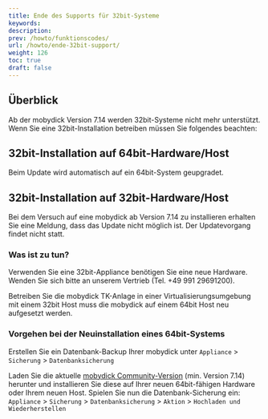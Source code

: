 ```yaml
---
title: Ende des Supports für 32bit-Systeme
keywords:
description:
prev: /howto/funktionscodes/
url: /howto/ende-32bit-support/
weight: 126
toc: true
draft: false
---
```


## Überblick

Ab der mobydick Version 7.14 werden 32bit-Systeme nicht mehr unterstützt. Wenn Sie eine 32bit-Installation betreiben müssen Sie folgendes beachten:

## 32bit-Installation auf 64bit-Hardware/Host

Beim Update wird automatisch auf ein 64bit-System geupgradet.

## 32bit-Installation auf 32bit-Hardware/Host

Bei dem Versuch auf eine mobydick ab Version 7.14 zu installieren erhalten Sie eine Meldung, dass das Update nicht möglich ist. Der Updatevorgang findet nicht statt.

### Was ist zu tun?

Verwenden Sie eine 32bit-Appliance benötigen Sie eine neue Hardware. Wenden Sie sich bitte an unserem Vertrieb (Tel. +49 991 29691200).

Betreiben Sie die mobydick TK-Anlage in einer Virtualisierungsumgebung mit einem 32bit Host muss die mobydick auf einem 64bit Host neu aufgesetzt werden.

### Vorgehen bei der Neuinstallation eines 64bit-Systems

Erstellen Sie ein Datenbank-Backup Ihrer mobydick unter `Appliance` > `Sicherung` > `Datenbanksicherung`

Laden Sie die aktuelle [mobydick Community-Version](https://www.pascom.net/de/download/ "mobydick ISO downloaden") (min. Version 7.14) herunter und installieren Sie diese auf Ihrer neuen 64bit-fähigen Hardware oder Ihrem neuen Host. Spielen Sie nun die Datenbank-Sicherung ein: `Appliance` > `Sicherung` > `Datenbanksicherung` > `Aktion` > `Hochladen und Wiederherstellen`
